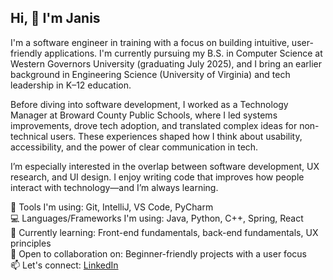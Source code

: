 ## Hi, 👋 I'm Janis

I'm a software engineer in training with a focus on building intuitive, user-friendly applications. I'm currently pursuing my B.S. in Computer Science at Western Governors University (graduating July 2025), and I bring an earlier background in Engineering Science (University of Virginia) and tech leadership in K–12 education.<br/>

Before diving into software development, I worked as a Technology Manager at Broward County Public Schools, where I led systems improvements, drove tech adoption, and translated complex ideas for non-technical users. These experiences shaped how I think about usability, accessibility, and the power of clear communication in tech.<br/>

I’m especially interested in the overlap between software development, UX research, and UI design. I enjoy writing code that improves how people interact with technology—and I’m always learning.<br/>

🔧 Tools I'm using: Git, IntelliJ, VS Code, PyCharm<br/>
💻 Languages/Frameworks I'm using: Java, Python, C++, Spring, React<br/>
🌱 Currently learning: Front-end fundamentals, back-end fundamentals, UX principles<br/>
🤝 Open to collaboration on: Beginner-friendly projects with a user focus<br/>
📫 Let's connect: [LinkedIn](https://www.linkedin.com/in/janiswint/)<br/>
